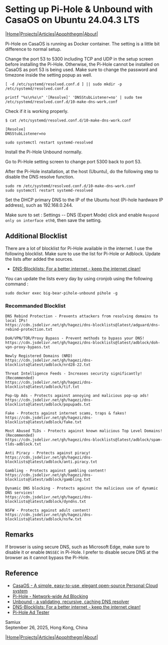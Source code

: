 # Setting up Pi-Hole & Unbound with CasaOS on Ubuntu 24.04.3 LTS

|[Home](/README.md)|[Projects](/projects.md)|[Articles](/articles.md)|[Apophthegm](/apophthegm.md)|[About](/about.md)|

Pi-Hole on CasaOS is running as Docker container.  The setting is a little bit difference to normal setup.

Change the port 53 to 5300 including TCP and UDP in the setup screen before installing the Pi-Hole.  Otherwise, the Pi-Hole cannot be installed on CasaOS as port 53 is being used.  Make sure to change the password and timezone inside the setting popup as well.

```   
[ -d /etc/systemd/resolved.conf.d ] || sudo mkdir -p /etc/systemd/resolved.conf.d

printf "%s\n%s\n" '[Resolve]' 'DNSStubListener=no' | sudo tee /etc/systemd/resolved.conf.d/10-make-dns-work.conf
```
Check if it is working properly.

```
$ cat /etc/systemd/resolved.conf.d/10-make-dns-work.conf

[Resolve]
DNSStubListener=no
```
```
sudo systemctl restart systemd-resolved
```

Install the Pi-Hole Unbound normally.

Go to Pi-Hole setting screen to change port 5300 back to port 53.

After the Pi-Hole installation, at the host (Ubuntu), do the following step to disable the DNS resolve function.  

```
sudo rm /etc/systemd/resolved.conf.d/10-make-dns-work.conf
sudo systemctl restart systemd-resolved  
```
   
Set the DHCP primary DNS to the IP of the Ubuntu host (Pi-hole hardware IP address), such as 192.168.0.244.

Make sure to set : Settings -- DNS (Expert Mode) click and enable ```Respond only on interface eth0```, then save the setting.

## Additional Blocklist

There are a lot of blocklist for Pi-Hole available in the internet.  I use the following blocklist.  Make sure to use the list for Pi-Hole or Adblock.  Update the lists after added the sources.

- [DNS-Blocklists: For a better internet - keep the internet clean!](https://github.com/hagezi/dns-blocklists)    

You can update the lists every day by using cronjob using the following command :

```
sudo docker exec big-bear-pihole-unbound pihole -g
```

### Recommanded Blocklist

```
DNS Rebind Protection - Prevents attackers from resolving domains to local IPs!
https://cdn.jsdelivr.net/gh/hagezi/dns-blocklists@latest/adguard/dns-rebind-protection.txt

DoH/VPN/TOR/Proxy Bypass - Prevent methods to bypass your DNS!
https://cdn.jsdelivr.net/gh/hagezi/dns-blocklists@latest/adblock/doh-vpn-proxy-bypass.txt

Newly Registered Domains (NRD)
https://cdn.jsdelivr.net/gh/hagezi/dns-blocklists@latest/adblock/nrd28-22.txt

Threat Intelligence Feeds - Increases security significantly! (Recommended)
https://cdn.jsdelivr.net/gh/hagezi/dns-blocklists@latest/adblock/tif.txt

Pop-Up Ads - Protects against annoying and malicious pop-up ads!
https://cdn.jsdelivr.net/gh/hagezi/dns-blocklists@latest/adblock/popupads.txt

Fake - Protects against internet scams, traps & fakes!
https://cdn.jsdelivr.net/gh/hagezi/dns-blocklists@latest/adblock/fake.txt

Most Abused TLDs - Protects against known malicious Top Level Domains! (Recommended)
https://cdn.jsdelivr.net/gh/hagezi/dns-blocklists@latest/adblock/spam-tlds-adblock.txt

Anti Piracy - Protects against piracy!
https://cdn.jsdelivr.net/gh/hagezi/dns-blocklists@latest/adblock/anti.piracy.txt

Gambling - Protects against gambling content!
https://cdn.jsdelivr.net/gh/hagezi/dns-blocklists@latest/adblock/gambling.txt

Dynamic DNS blocking - Protects against the malicious use of dynamic DNS services!
https://cdn.jsdelivr.net/gh/hagezi/dns-blocklists@latest/adblock/dyndns.txt

NSFW - Protects against adult content!
https://cdn.jsdelivr.net/gh/hagezi/dns-blocklists@latest/adblock/nsfw.txt
```

## Remarks

If browser is using secure DNS, such as Microsoft Edge, make sure to disable it or enable ```DNSSEC``` in Pi-Hole.  I prefer to disable secure DNS at the browser as it cannot bypass the Pi-Hole.

## Reference

- [CasaOS - A simple, easy-to-use, elegant open-source Personal Cloud system ](https://github.com/IceWhaleTech/CasaOS)     
- [Pi-Hole - Network-wide Ad Blocking](https://pi-hole.net/)    
- [Unbound - a validating, recursive, caching DNS resolver](https://nlnetlabs.nl/projects/unbound/about/)    
- [DNS-Blocklists: For a better internet - keep the internet clean!](https://github.com/hagezi/dns-blocklists)    
- [Pi-Hole Ad Tester](https://fuzzthepiguy.tech/adtest/)    

Samiux     
September 26, 2025, Hong Kong, China    

|[Home](/README.md)|[Projects](/projects.md)|[Articles](/articles.md)|[Apophthegm](/apophthegm.md)|[About](/about.md)|  

